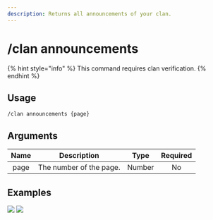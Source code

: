 ```yaml
---
description: Returns all announcements of your clan.
---
```


# /clan announcements

{% hint style="info" %}
This command requires clan verification.
{% endhint %}

## Usage

```
/clan announcements {page}
```

## Arguments

| Name | Description             | Type   | Required |
| :--: | :---------------------: | :----: | :------: |
| page | The number of the page. | Number | No       |

## Examples

![](https://forkman.vercel.app/_media/examples/clan/announcements-0.png)
![](https://forkman.vercel.app/_media/examples/clan/announcements-1.png)
